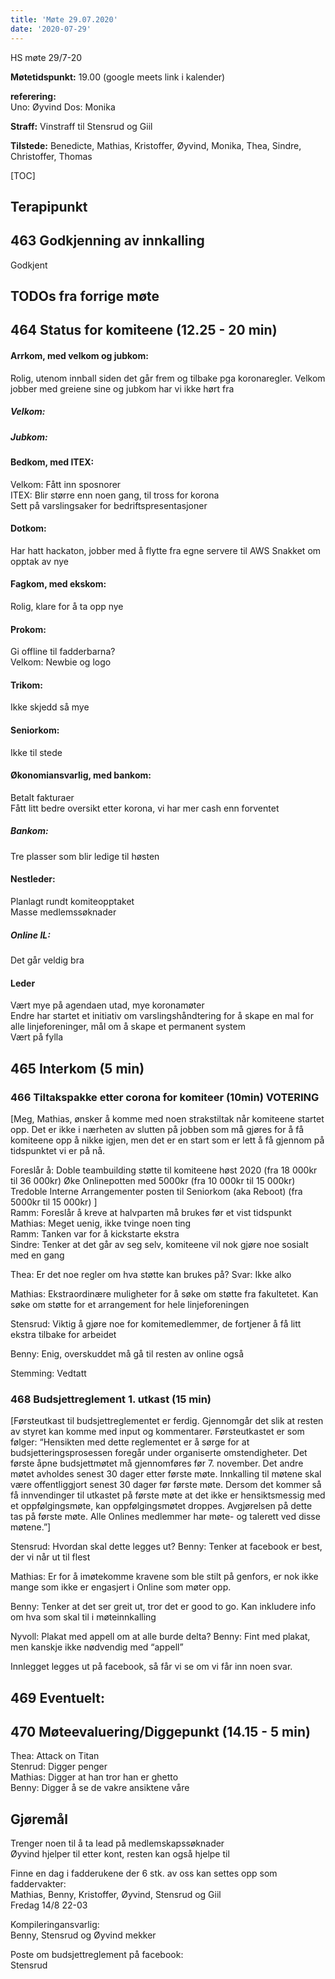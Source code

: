 ```yaml
---
title: 'Møte 29.07.2020'
date: '2020-07-29'
---
```


HS møte 29/7-20

**Møtetidspunkt:** 19.00 (google meets link i kalender)

**referering:**  
Uno: Øyvind
Dos: Monika

**Straff:** 
Vinstraff til Stensrud og Giil

**Tilstede:** 
Benedicte, Mathias, Kristoffer, Øyvind, Monika, Thea, Sindre, Christoffer, Thomas

[TOC]

## Terapipunkt

## 463 Godkjenning av innkalling
Godkjent

## TODOs fra forrige møte


## 464 Status for komiteene (12.25 - 20 min)

#### Arrkom, med velkom og jubkom:  
Rolig, utenom innball siden det går frem og tilbake pga koronaregler. Velkom jobber med greiene sine og jubkom har vi ikke hørt fra


##### Velkom:  

##### Jubkom:  

#### Bedkom, med ITEX:
Velkom: Fått inn sposnorer  
ITEX: Blir større enn noen gang, til tross for korona  
Sett på varslingsaker for bedriftspresentasjoner

#### Dotkom:
Har hatt hackaton, jobber med å flytte fra egne servere til AWS
Snakket om opptak av nye

#### Fagkom, med ekskom:
Rolig, klare for å ta opp nye

#### Prokom: 
Gi offline til fadderbarna?  
Velkom: Newbie og logo

#### Trikom:
Ikke skjedd så mye

#### Seniorkom:
Ikke til stede

#### Økonomiansvarlig, med bankom:
Betalt fakturaer  
Fått litt bedre oversikt etter korona, vi har mer cash enn forventet

##### Bankom:
Tre plasser som blir ledige til høsten

#### Nestleder:
Planlagt rundt komiteopptaket  
Masse medlemssøknader

##### Online IL:
Det går veldig bra

#### Leder
Vært mye på agendaen utad, mye koronamøter  
Endre har startet et initiativ om varslingshåndtering for å skape en mal for alle linjeforeninger, mål om å skape et permanent system  
Vært på fylla

## 465 Interkom (5 min)

### 466 Tiltakspakke etter corona for komiteer (10min) VOTERING

[Meg, Mathias, ønsker å komme med noen strakstiltak når komiteene startet opp. Det er ikke i nærheten av slutten på jobben som må gjøres for å få komiteene opp å nikke igjen, men det er en start som er lett å få gjennom på tidspunktet vi er på nå.

Foreslår å:
Doble teambuilding støtte til komiteene høst 2020 (fra 18 000kr til 36 000kr)
Øke Onlinepotten med 5000kr (fra 10 000kr til 15 000kr)
Tredoble Interne Arrangementer posten til Seniorkom (aka Reboot) (fra 5000kr til 15 000kr)
]  
Ramm: Foreslår å kreve at halvparten må brukes før et vist tidspunkt  
Mathias: Meget uenig, ikke tvinge noen ting  
Ramm: Tanken var for å kickstarte ekstra  
Sindre: Tenker at det går av seg selv, komiteene vil nok gjøre noe sosialt med en gang  

Thea: Er det noe regler om hva støtte kan brukes på? Svar: Ikke alko

Mathias: Ekstraordinære muligheter for å søke om støtte fra fakultetet. Kan søke om støtte for et arrangement for hele linjeforeningen

Stensrud: Viktig å gjøre noe for komitemedlemmer, de fortjener å få litt ekstra tilbake for arbeidet

Benny: Enig, overskuddet må gå til resten av online også

Stemming: Vedtatt


### 468 Budsjettreglement 1. utkast (15 min)

[Førsteutkast til budsjettreglementet er ferdig. Gjennomgår det slik at resten av styret kan komme med input og kommentarer. Førsteutkastet er som følger:
“Hensikten med dette reglementet er å sørge for at budsjetteringsprosessen foregår under organiserte omstendigheter.
Det første åpne budsjettmøtet må gjennomføres før 7. november. 
Det andre møtet avholdes senest 30 dager etter første møte.
Innkalling til møtene skal være offentliggjort senest 30 dager før første møte.
Dersom det kommer så få innvendinger til utkastet på første møte at det ikke er hensiktsmessig med et oppfølgingsmøte, kan oppfølgingsmøtet droppes. Avgjørelsen på dette tas på første møte.
Alle Onlines medlemmer har møte- og talerett ved disse møtene.”]

Stensrud: Hvordan skal dette legges ut?
	Benny: Tenker at facebook er best, der vi når ut til flest

Mathias: Er for å imøtekomme kravene som ble stilt på genfors, er nok ikke mange som ikke er engasjert i Online som møter opp.

Benny: Tenker at det ser greit ut, tror det er good to go. Kan inkludere info om hva som skal til i møteinnkalling

Nyvoll: Plakat med appell om at alle burde delta?
	Benny: Fint med plakat, men kanskje ikke nødvendig med “appell”

Innlegget legges ut på facebook, så får vi se om vi får inn noen svar.

## 469 Eventuelt: 


## 470 Møteevaluering/Diggepunkt (14.15 - 5 min)
Thea: Attack on Titan  
Stenrud: Digger penger  
Mathias: Digger at han tror han er ghetto  
Benny: Digger å se de vakre ansiktene våre  


## Gjøremål

Trenger noen til å ta lead på medlemskapssøknader  
Øyvind hjelper til etter kont, resten kan også hjelpe til   

Finne en dag i fadderukene der 6 stk. av oss kan settes opp som faddervakter:  
Mathias, Benny, Kristoffer, Øyvind, Stensrud og Giil  
Fredag 14/8 22-03  

Kompileringansvarlig:  
Benny, Stensrud og Øyvind mekker  

Poste om budsjettreglement på facebook:  
Stensrud
